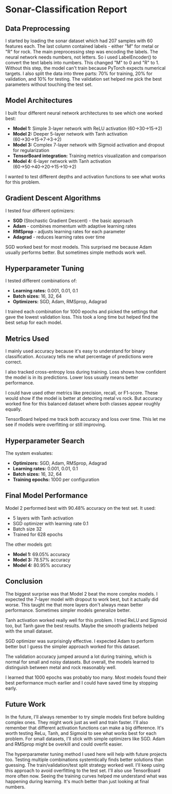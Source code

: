 # Sonar-Classification Report

## Data Preprocessing
I started by loading the sonar dataset which had 207 samples with 60 features each. The last column contained labels - either "M" for metal or "R" for rock.
The main preprocessing step was encoding the labels. The neural network needs numbers, not letters. So i used LabelEncoder() to convert the text labels into numbers. 
This changed "M" to 0 and "R" to 1. Without this step, the model can't train because PyTorch expects numerical targets. I also split the data into three parts: 70% for 
training, 20% for validation, and 10% for testing. The validation set helped me pick the best parameters without touching the test set.

## Model Architectures
I built four different neural network architectures to see which one worked best:
- **Model 1:** Simple 3-layer network with ReLU activation (60→30→15→2)
- **Model 2:** Deeper 5-layer network with Tanh activation (60→30→15→7→3→2)
- **Model 3:** Complex 7-layer network with Sigmoid activation and dropout for regularization
- **TensorBoard integration:** Training metrics visualization and comparison
- **Model 4:** 6-layer network with Tanh activation (60→50→40→20→15→10→2)

I wanted to test different depths and activation functions to see what works for this problem.

## Gradient Descent Algorithms
I tested four different optimizers:
- **SGD** (Stochastic Gradient Descent) - the basic approach
- **Adam** - combines momentum with adaptive learning rates
- **RMSprop** - adjusts learning rates for each parameter
- **Adagrad** - reduces learning rates over time

SGD worked best for most models. This surprised me because Adam usually performs better. But sometimes simple methods work well.

## Hyperparameter Tuning
I tested different combinations of:
- **Learning rates:** 0.001, 0.01, 0.1
- **Batch sizes:** 16, 32, 64
- **Optimizers:** SGD, Adam, RMSprop, Adagrad

I trained each combination for 1000 epochs and picked the settings that gave the lowest validation loss. This took a long time but helped
find the best setup for each model.

## Metrics Used
I mainly used accuracy because it's easy to understand for binary classification. Accuracy tells me what percentage of predictions were correct.

I also tracked cross-entropy loss during training. Loss shows how confident the model is in its predictions. Lower loss usually means better performance.

I could have used other metrics like precision, recall, or F1-score. These would show if the model is better at detecting metal vs rock.
But accuracy worked fine for this balanced dataset where both classes appear roughly equally.

TensorBoard helped me track both accuracy and loss over time. This let me see if models were overfitting or still improving.

## Hyperparameter Search
The system evaluates:
- **Optimizers:** SGD, Adam, RMSprop, Adagrad
- **Learning rates:** 0.001, 0.01, 0.1
- **Batch sizes:** 16, 32, 64
- **Training epochs:** 1000 per configuration

## Final Model Performance
Model 2 performed best with 90.48% accuracy on the test set. It used:
- 5 layers with Tanh activation
- SGD optimizer with learning rate 0.1
- Batch size 32
- Trained for 628 epochs
  
The other models got:
- **Model 1:** 69.05% accuracy
- **Model 3:** 78.57% accuracy
- **Model 4:** 80.95% accuracy

## Conclusion
The biggest surprise was that Model 2 beat the more complex models. I expected the 7-layer model with dropout to work best, but it actually did worse. This taught me that 
more layers don't always mean better performance. Sometimes simpler models generalize better.

Tanh activation worked really well for this problem. I tried ReLU and Sigmoid too, but Tanh gave the best results. Maybe the smooth gradients helped with the small dataset.

SGD optimizer was surprisingly effective. I expected Adam to perform better but I guess the simpler approach worked for this dataset.

The validation accuracy jumped around a lot during training, which is normal for small and noisy datasets. But overall, the models learned to distinguish between metal and 
rock reasonably well.

I learned that 1000 epochs was probably too many. Most models found their best performance much earlier and I could have saved time by stopping early.

## Future Work
In the future, I'll always remember to try simple models first before building complex ones. They might work just as well and train faster. I'll also remember that different 
activation functions can make a big difference. It's worth testing ReLu, Tanh, and Sigmoid to see what works best for each problem. For small datasets, I'll stick with simple 
optimizers like SGD. Adam and RMSprop might be overkill and could overfit easier.

The hyperparameter tuning method I used here will help with future projects too. Testing multiple combinations systemtically finds better solutions than guessing. 
The train/validation/test split strategy worked well. I'll keep using this approach to avoid overfitting to the test set. I'll also use TensorBoard more often now. 
Seeing the training curves helped me understand what was happening during learning. It's much better than just looking at final numbers. 
